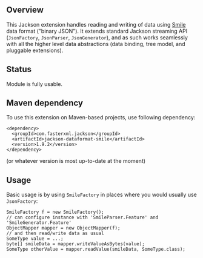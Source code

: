 ## Overview

This Jackson extension handles reading and writing of data using [Smile](http://wiki.fasterxml.com/SmileFormatSpec) data format ("binary JSON").
It extends standard Jackson streaming API (`JsonFactory`, `JsonParser`, `JsonGenerator`), and as such works seamlessly with all the higher level data abstractions (data binding, tree model, and pluggable extensions).

## Status

Module is fully usable.

## Maven dependency

To use this extension on Maven-based projects, use following dependency:

    <dependency>
      <groupId>com.fasterxml.jackson</groupId>
      <artifactId>jackson-dataformat-smile</artifactId>
      <version>1.9.2</version>
    </dependency>

(or whatever version is most up-to-date at the moment)

## Usage

Basic usage is by using `SmileFactory` in places where you would usually use `JsonFactory`:

    SmileFactory f = new SmileFactory();
    // can configure instance with 'SmileParser.Feature' and 'SmileGenerator.Feature'
    ObjectMapper mapper = new ObjectMapper(f);
    // and then read/write data as usual
    SomeType value = ...;
    byte[] smileData = mapper.writeValueAsBytes(value);
    SomeType otherValue = mapper.readValue(smileData, SomeType.class);
